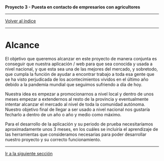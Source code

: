 __Proyecto 3 - Puesta en contacto de empresarios con agricultores__

---

[Volver al índice](../../README.md)


---

# Alcance

El objetivo que queremos alcanzar en este proyecto de manera conjunta es conseguir que
nuestra aplicación / web para que sea conocida y usada a nivel nacional, y que esta sea
una de las mejores del mercado, y sobretodo, que cumpla la función de ayudar a encontrar
trabajo a toda esa gente que se ha visto perjudicada de los acontecimientos vividos en el
último año debido a la pandemia mundial que seguimos sufriendo a día de hoy.

Nuestra idea es empezar a promocionarnos a nivel local y dentro de unos meses empezar
a extendernos al resto de la provincia y eventualmente intentar alcanzar el mercado al nivel
de toda la comunidad autónoma.
Nuestro objetivo final de llegar a ser usado a nivel nacional nos gustaría fecharlo a dentro
de un año o año y medio como máximo.

Para el desarrollo de la aplicación y su periodo de prueba necesitaríamos aproximadamente
unos 3 meses, en los cuáles se incluiría el aprendizaje de las herramientas que
consideramos necesarias para poder desarrollar nuestro proyecto y su correcto
funcionamiento.

---

[Ir a la siguiente sección](04-objetivos.md)